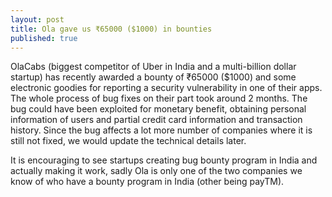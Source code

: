 ```yaml
---
layout: post
title: Ola gave us ₹65000 ($1000) in bounties 
published: true
---
```



OlaCabs (biggest competitor of Uber in India and a multi-billion dollar startup) has recently awarded a bounty of ₹65000 ($1000) and some electronic goodies for reporting a security vulnerability in one of their apps. The whole process of bug fixes on their part took around 2 months. The bug could have been exploited for monetary benefit, obtaining personal information of users and partial credit card information and transaction history. Since the bug affects a lot more number of companies where it is still not fixed, we would update the technical details later.

It is encouraging to see startups creating bug bounty program in India and
actually making it work, sadly Ola is only one of the two companies we know of
who have a bounty program in India (other being payTM).



